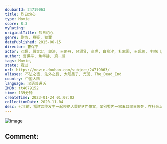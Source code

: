 ```yaml
---
doubanId: 24719063
title: 烈日灼心
type: Movie
score: 8.3
myRating: 
originalTitle: 烈日灼心
genre: 剧情, 悬疑, 犯罪
datePublished: 2015-06-15
director: 曹保平
actor: 邓超, 段奕宏, 郭涛, 王珞丹, 吕颂贤, 高虎, 白柳汐, 杜志国, 王砚辉, 李晓川, 叶青青, 林依婷, 徐玺涵, 颜北, 梁同裕, 汤杨, 保罗·沃利纳
author: 曹保平, 焦华静, 须一瓜
tags: Movie, 
state: 看过
url: https://movie.douban.com/subject/24719063/
aliases: 不法之徒, 法外之徒, 太阳黑子, 光斑, The_Dead_End
country: 中国大陆
language: 汉语普通话
IMDb: tt4079152
time: 139分钟
createTime: 2023-01-24 01:07:02
collectionDate: 2020-11-04
desc: 七年前，福建西陇发生一起惨绝人寰的灭门惨案，某别墅内一家五口同日惨死，在社会上引起极大的震动，然而此去经年，嫌疑人杨自道（郭涛饰）、辛小丰（邓超饰）、陈比觉（高虎饰）却依然逍遥法外。现如今，这三...
---
```


![image](p2262236348.jpg)

Comment: 
---

